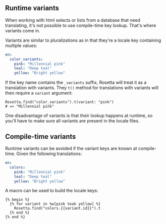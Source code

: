 ## Runtime variants
When working with html selects or lists from a database that need translating,
it's not possible to use compile-time key lookup. That's where variants come in.

Variants are similar to pluralizations as in that they're a locale key
containing multiple values:

```yaml
en:
  color_variants:
    pink: "Millennial pink"
    teal: "Deep teal"
    yellow: "Bright yellow"
```

If the key name contains the `_variants` suffix, Rosetta will treat it as a
translation with variants. They `t()` method for translations with variants will
then require a `variant` argument:

```cr
Rosetta.find("color_variants").t(variant: "pink")
# => "Millennial pink"
```

One disadvantage of variants is that their lookup happens at runtime, so you'll
have to make sure all variants are present in the locale files.

## Compile-time variants
Runtime variants can be avoided if the variant keys are known at compile-time.
Given the following translations:

```yaml
en:
  colors:
    pink: "Millennial pink"
    teal: "Deep teal"
    yellow: "Bright yellow"
```

A macro can be used to build the locale keys:

```cr
{% begin %}
  {% for variant in %w[pink teak yellow] %}
    Rosetta.find("colors.{{variant.id}}").t
  {% end %}
{% end %}
```
